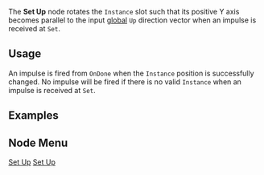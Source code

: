 <languages></languages> <translate>

The **Set Up** node rotates the `Instance` slot such that its positive Y
axis becomes parallel to the input
[global](Coordinate_spaces#Global_vs._Local "wikilink") `Up` direction
vector when an impulse is received at `Set`.

## Usage

An impulse is fired from `OnDone` when the `Instance` position is
successfully changed. No impulse will be fired if there is no valid
`Instance` when an impulse is received at `Set`.

## Examples

## Node Menu

</translate>

[Set Up](Category:Protoflux{{#translation:}} "wikilink") [Set
Up](Category:Protoflux:Transform{{#translation:}} "wikilink")